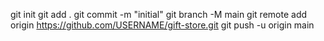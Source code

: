git init
git add .
git commit -m "initial"
git branch -M main
git remote add origin https://github.com/USERNAME/gift-store.git
git push -u origin main
